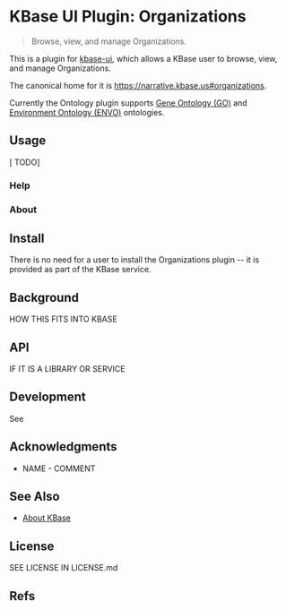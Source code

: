 # KBase UI Plugin: Organizations

> Browse, view, and manage Organizations.

This is a plugin for [kbase-ui](https://github.com/kbase/kbase-ui), which allows a KBase user to browse, view, and manage Organizations.

The canonical home for it is https://narrative.kbase.us#organizations.

Currently the Ontology plugin supports [Gene Ontology (GO)](http://geneontology.org) and [Environment Ontology (ENVO)](http://www.environmentontology.org) ontologies.

## Usage

[ TODO]

### Help

### About

## Install

There is no need for a user to install the Organizations plugin -- it is provided as part of the KBase service.

## Background

HOW THIS FITS INTO KBASE

## API

IF IT IS A LIBRARY OR SERVICE

## Development

See [](docs/development.md)

## Acknowledgments

- NAME - COMMENT

## See Also

- [About KBase](https://www.kbase.us)

## License

SEE LICENSE IN LICENSE.md

## Refs
